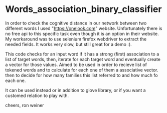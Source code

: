 # Words_association_binary_classifier

In order to check the cognitive distance in our network between two different words I used "https://onelook.com" website.
Unfortunately there is no free api to this specific task even though it is an option in their website.
My workaround was to use selenium firefox webdriver to extract the needed fields.
It works very slow, but still great for a demo :).

This code checks for an input word if it has a strong (first) association to a list of target words,
then, iterate for each target word and eventually create a vector for those values.
Aimed to be used in order to recieve list of tokened words and to calculate for each one of them a associative vector.
then to decide for how many families this list referred to and how much fo each one.

It can be used instead or in addition to glove library, or if you want a customed relation to play with.

cheers,
ron weiner
